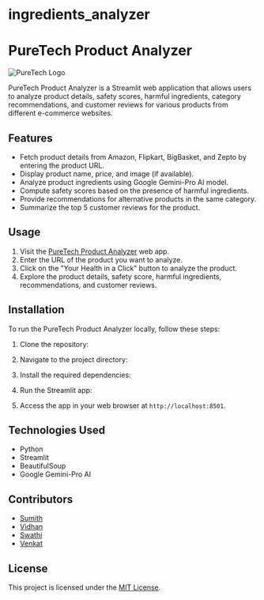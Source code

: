 # ingredients_analyzer

# PureTech Product Analyzer

![PureTech Logo](https://your-image-url.com)

PureTech Product Analyzer is a Streamlit web application that allows users to analyze product details, safety scores, harmful ingredients, category recommendations, and customer reviews for various products from different e-commerce websites.

## Features

- Fetch product details from Amazon, Flipkart, BigBasket, and Zepto by entering the product URL.
- Display product name, price, and image (if available).
- Analyze product ingredients using Google Gemini-Pro AI model.
- Compute safety scores based on the presence of harmful ingredients.
- Provide recommendations for alternative products in the same category.
- Summarize the top 5 customer reviews for the product.

## Usage

1. Visit the [PureTech Product Analyzer](https://your-app-url.com) web app.
2. Enter the URL of the product you want to analyze.
3. Click on the "Your Health in a Click" button to analyze the product.
4. Explore the product details, safety score, harmful ingredients, recommendations, and customer reviews.

## Installation

To run the PureTech Product Analyzer locally, follow these steps:

1. Clone the repository:

2. Navigate to the project directory:

3. Install the required dependencies:

4. Run the Streamlit app:

5. Access the app in your web browser at `http://localhost:8501`.

## Technologies Used

- Python
- Streamlit
- BeautifulSoup
- Google Gemini-Pro AI

## Contributors

- [Sumith](https://github.com/sumith1896)
- [Vidhan](https://github.com/vidhan2002)
- [Swathi](https://github.com/swathi-1212)
- [Venkat](https://github.com/venkat-krish)

## License

This project is licensed under the [MIT License](LICENSE).




